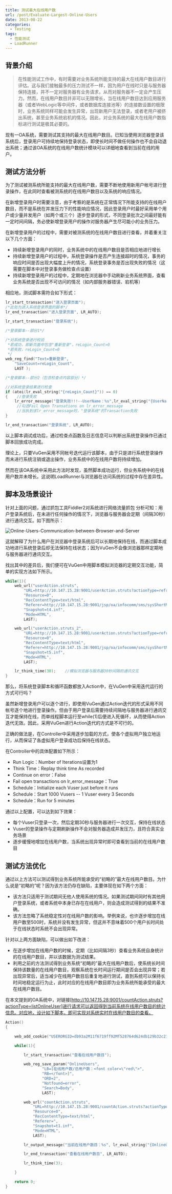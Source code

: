 ```yaml
---
title: 测试最大在线用户数
url: /post/Evaluate-Largest-Online-Users
date: 2013-08-22
categories:
  - Testing
tags:
  - 性能测试
  - LoadRunner
---
```


## 背景介绍

> 在性能测试工作中，有时需要对业务系统所能支持的最大在线用户数目进行评估。这与我们接触最多的压力测试不一样，因为用户在线时只是与服务器保持连接，并不一定对服务器有业务请求，从而对服务器不一定会产生压力。然而，在线用户数目并非可以无限增长，当在线用户数目达到应用服务器（或者WebLogic等中间件，或者数据库连接池等）的连接数设置的极限时，业务系统同样可能会发生异常，出现新用户无法登录，或者老用户被挤出系统，甚至业务系统宕机的情况。因此，对业务系统的最大在线用户数指标进行测试是极其必要的。

现有一OA系统，需要测试其支持的最大在线用户数目。已知当使用浏览器登录该系统后，登录用户可持续地保持登录状态，即使长时间不做任何操作也不会自动退出系统；通过该OA系统的在线用户数统计模块可以详细地查看到当前在线的用户。

## 测试方法分析

为了测试被测系统所能支持的最大在线用户数，需要不断地使用新用户帐号进行登录操作，在此同时查看被测系统的在线用户数目以及系统的响应情况。

在新增登录用户时需要注意，由于考察的是系统在正常情况下所能支持的在线用户数目，而不是系统在并发压力下的性能响应情况，因此登录用户时最好采用单个用户或少量并发用户（如两个或三个）逐步登录的形式，不同登录批次之间最好能有一定时间间隔，务必使新增登录用户的操作对服务器产生尽可能小的业务压力。

在新增登录用户的过程中，需要对被测系统的在线用户数目进行查看，并着重关注以下几个方面：

- 持续新增登录用户的同时，业务系统中的在线用户数目是否相应地进行增长
- 持续新增登录用户的过程中，系统登录操作是否产生连接超时的情况，事务的响应时间是否出现大幅度上升的情况，系统登录事务是否出现失败的情况（这需要在脚本中对登录事务做检查点设置）
- 持续新增登录用户的过程中，定期地在浏览器中手动刷新业务系统界面，查看业务系统是否出现不可访问的情况（如内部服务器错误、宕机等）

相应地，测试脚本需符合如下形式：

```C
lr_start_transaction("进入登录页面");
/*此处为进入系统登录界面的脚本*/
lr_end_transaction("进入登录页面", LR_AUTO);

lr_start_transaction("登录系统");

/*登录脚本--部分1*/

/*对系统登录进行校验
 *若成功，即新页面中包含"重新登录"，reLogin_Count>0
 *若失败，reLogin_Count=0
 */
web_reg_find("Text=重新登录",
    "SaveCount=reLogin_Count",
    LAST );

/*登录脚本--部分2（包含检查点内容部分）*/

//对系统登录结果进行检查
if (atoi(lr_eval_string("{reLogin_Count}")) == 0)
{    //登录失败
    lr_error_message("登录失败!!!--UserName：%s",lr_eval_string("{UserName}"));
     //勾选Fail Open Transations on lr_error_message
     //当执到该lr_error_message时，"登录系统"的Transaction失败
}

lr_end_transaction("登录系统", LR_AUTO);
```

以上脚本调试成功后，通过检查点函数及日志信息可以判断出系统登录操作已通过脚本回放成功完成。

理论上，只要VuGen采用不同帐号迭代运行该脚本，由于只是进行系统登录操作而未进行系统注销或退出操作，业务系统中的在线用户数将持续增加。

然而在该OA系统中采用此方法时发现，虽然脚本成功运行，但业务系统中的在线用户数并未增长。这说明LoadRunner与浏览器在访问系统的过程中存在差异性。

## 脚本及场景设计

针对上面的问题，通过抓包工具Fiddler2对系统进行网络流量抓包
分析可知：用户登录系统后，在未进行任何操作的情况下，浏览器与服务器会定期（间隔30秒）进行通讯交互。如下图所示：

![Online-Users-Communication-between-Browser-and-Server](/image/20130822202622_Online-Users-Communication-between-Browser-and-Server.png)

这就解释了为什么用户在浏览器中登录系统后可以长期地保持在线，而通过脚本成功地进行系统登录后却无法保持在线状态；因为VuGen不会像浏览器那样定期地与服务器进行通讯交互。

找出其中的差异后，我们便可在VuGen中用脚本模拟浏览器的定期交互功能，简单的实现方法如下所示。

```C
while(1){
    web_url("userAction.struts",
        "URL=http://10.147.15.28:9001/userAction.struts?actionType=refreshDynaInfo",
        "Resource=0",
        "RecContentType=text/html",
        "Referer=http://10.147.15.28:9001/jsp/oa/infocomm/sms/sysShortMsg/sysShortMsgReflesh.jsp",
        "Snapshot=t4.inf",
        "Mode=HTML",
        LAST);

    web_url("userAction.struts_2",
        "URL=http://10.147.15.28:9001/userAction.struts?actionType=refreshDynaInfo&time=Mon%20Aug%2012%2015:42:04%20UTC+0800%202013",
        "Resource=0",
        "RecContentType=text/html",
        "Referer=http://10.147.15.28:9001/jsp/oa/infocomm/sms/sysShortMsg/reflesh.jsp",
        "Snapshot=t5.inf",
        "Mode=HTML",
        LAST);

    lr_think_time(30);    //模拟浏览器与服务器30秒间隔的通讯交互
}
```

那么，将系统登录脚本和循环函数都放入Action中，在VuGen中采用迭代运行的方式可行吗？

虽然新增登录用户可以逐个进行，即使用VuGen通过Action迭代的形式采用不同帐号逐个地进行登录操作。但由于用户登录后需要持续间隔地与服务器进行通讯交互才能保持在线，而单线程脚本运行至while(1)后便进入死循环，从而使得Action迭代无效。因此，采用VuGen进行Action迭代的方式是不可行的。

正确的做法是，在Controller中采用逐步加载的方式，使各个虚拟用户独立地运行，从而保证了各虚拟用户登录成功后保持在线状态。

在Controller中的具体配置如下所示：

- Run Logic：Number of Iterations设置为1
- Think Time：Replay think time As recorded
- Continue on error：False
- Fail open transactions on lr_error_message：True
- Schedule：Initialize each Vuser just before it runs
- Schedule：Start 1000 Vusers -- 1 Vuser every 3 Seconds
- Schedule：Run for 5 minutes

通过以上配置，可以达到如下效果：

- 每个Vuser只登录一次，然后定期30秒与服务器进行一次交互，保持在线状态
- Vuser的登录操作与定期刷新操作不会对服务器造成并发压力，且符合真实业务场景
- 逐步缓慢地增加在线用户数，当系统出现异常时即可查看到当前的在线用户数目

## 测试方法优化

通过以上方法可以测试得到业务系统所能承受的“初略的”最大在线用户数目。为什么说是“初略的”呢？因为该方法仍存在缺陷，主要体现在如下两个方面：

- 该方法只适用于测试期间无他人使用系统的情况。如果测试期间同时有其他用户登录系统，或者系统中本身已存在在线用户，则会造成测试得到的结果不准确。
- 该方法忽略了系统稳定性对在线用户数的影响。举例来说，也许逐步增加在线用户数至500时，系统并没有发生异常，但这并不意味着500个用户长时间处于在线状态时系统不会出现异常。

针对以上两方面缺陷，可以做出如下改进：

- 在逐步增加在线用户数的时候，定期（比如间隔3秒）查看业务系统自身统计的在线用户数目，并以该数据为测试结果。
- 利用之前的方法测试得到业务系统“初略的”最大在线用户数后，使系统长时间保持该数量的在线用户数目，观察系统在长时间运行期间是否会出现异常；若出现异常后，适当减少在线用户数目后重复地进行测试，直到系统可以保持长时间地稳定运行为止，此时对应的在线用户数目即为业务系统所能承受的最大在线用户数目。

在本文提到的OA系统中，对链接[http://10.147.15.28:9001/countAction.struts?actionType=listOnlineUser]进行请求可以返回得到当前系统在线用户数目的统计信息。对应地，设计如下脚本，即可实现对系统实时在线用户数目的查看。

```C
Action()
{

    web_add_cookie("USERORGID=db93a2M11f6719ff92Mf528764d624db129b32c21fbca0cb8d6; DOMAIN=10.147.15.28");

    while(1){

        lr_start_transaction("查看在线用户数目");

        web_reg_save_param("OnlineUsers",
                "LB=[在线用户数/总用户数：<font color=\"red\">",
                "RB=</font>]",
                "ORD=2",
                "Notfound=error",
                "Search=Body",
                LAST);

        web_url("countAction.struts",
            "URL=http://10.147.15.28:9001/countAction.struts?actionType=listOnlineUser",
            "Resource=0",
            "RecContentType=text/html",
            "Referer=",
            "Snapshot=t1.inf",
            "Mode=HTML",
            LAST);

        lr_output_message("当前在线用户数目：%s", lr_eval_string("{OnlineUsers}"));

        lr_end_transaction("查看在线用户数目", LR_AUTO);

        lr_think_time(3);

    }

    return 0;
}
```
